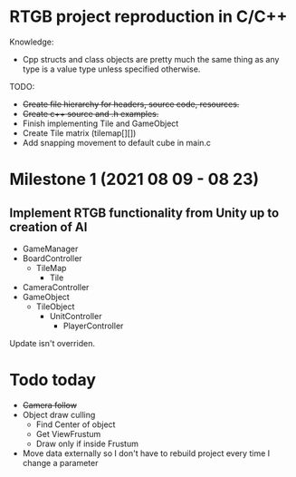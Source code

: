 # RTGB project reproduction in C/C++

Knowledge:
* Cpp structs and class objects are pretty much the same thing as any type is a value type unless specified otherwise.


TODO:

* ~~Create file hierarchy for headers, source code, resources.~~
* ~~Create c++ source and .h examples.~~
* Finish implementing Tile and GameObject
* Create Tile matrix (tilemap[][])
* Add snapping movement to default cube in main.c

# Milestone 1 (2021 08 09 - 08 23)
## Implement RTGB functionality from Unity up to creation of AI
* GameManager
* BoardController
  * TileMap
    * Tile
* CameraController
* GameObject
  * TileObject
    * UnitController
      * PlayerController

Update isn't overriden.

# Todo today
* ~~Camera follow~~
* Object draw culling
  * Find Center of object
  * Get ViewFrustum
  * Draw only if inside Frustum
* Move data externally so I don't have to rebuild project every time I change a parameter